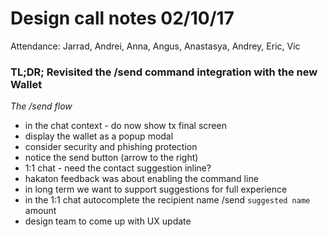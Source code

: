 # Design call notes 02/10/17

Attendance: Jarrad, Andrei, Anna, Angus, Anastasya, Andrey, Eric, Vic

### TL;DR; Revisited the /send command integration with the new Wallet

*The /send flow*
- in the chat context - do now show tx final screen
- display the wallet as a popup modal
- consider security and phishing protection
- notice the send button (arrow to the right)
- 1:1 chat - need the contact suggestion inline? 
- hakaton feedback was about enabling the command line 
- in long term we want to support suggestions for full experience
- in the 1:1 chat autocomplete the recipient name /send `suggested name` amount
- design team to come up with UX update 

